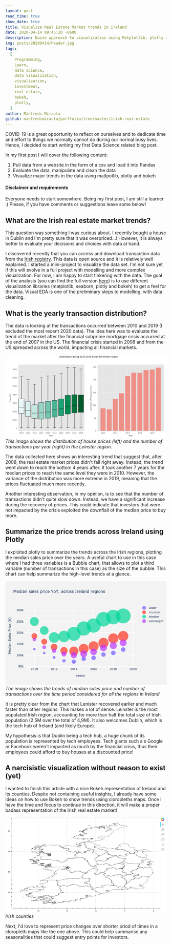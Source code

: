 ```yaml
---
layout: post
read_time: true
show_date: true
title: Visualize Real Estate Market trends in Ireland
date: 2020-04-14 09:45:20 -0600
description: Naive approach to visualization using Matplotlib, plotly and bokeh
img: posts/20200414/header.jpg
tags:
  [
    Programming,
    Learn,
    data science,
    data visualization,
    visualization,
    investment,
    real estate,
    bokeh,
    plotly,
  ]
author: Manfredi Miraula
github: manfredimiraula/portfolio/tree/master/irish-real-estate
---
```


COVID-19 is a great opportunity to reflect on ourselves and to dedicate time and effort to things we normally cannot do during our normal busy lives. Hence, I decided to start writing my first Data Science related blog post.

In my first post I will cover the following content:

1. Pull data from a website in the form of a csv and load it into Pandas
1. Evaluate the data, manipulate and clean the data
1. Visualize major trends in the data using matlpotlib, plotly and bokeh

#### Disclaimer and requirements

Everyone needs to start somewhere. Being my first post, I am still a learner :) Please, if you have comments or suggestions leave some below!

## What are the Irish real estate market trends?

This question was something I was curious about. I recently bought a house in Dublin and I'm pretty sure that it was overpriced...! However, it is always better to evaluate your decisions and choices with data at hand.

I discovered recently that you can access and download transaction data from the [Irish registry][reg]. This data is open source and it is relatively well explained. I started a mini-project to visualize the data set. I'm not sure yet if this will evolve in a full project with modelling and more complex visualization. For now, I am happy to start tinkering with the data. The goal of the analysis (you can find the full version [here][git]) is to use different visualization libraries (matplotlib, seaborn, plotly and bokeh) to get a feel for the data. Visual EDA is one of the preliminary steps to modelling, with data cleaning.

## What is the yearly transaction distribution?

The data is looking at the transactions occurred between 2010 and 2019 (I excluded the most recent 2020 data). The idea here was to evaluate the trend of the market after the financial subprime mortgage crisis occurred at the end of 2007 in the US. The financial crisis started in 2008 and from the US spreaded across the world, impacting all financial markets.

![Leinster region, distribution of house prices and number of transactions](/assets/img/posts/20200414/leinster_dist.jpg)_This image shows the distribution of house prices (left) and the number of transactions per year (right) in the Leinster region._

The data collected here shows an interesting trend that suggest that, after 2008, the real estate market prices didn't fall right away. Instead, the trend went down to reach the bottom 4 years after. It took another 7 years for the median prices to reach the same level they were in 2010. However, the variance of the distribution was more extreme in 2019, meaning that the prices fluctuated much more recently.

Another interesting observation, in my opinion, is to see that the number of transactions didn't quite slow down. Instead, we have a significant increase during the recovery of prices. This could indicate that investors that were not impacted by the crisis exploited the downflall of the median price to buy more.

## Summarize the price trends across Ireland using Plotly

I exploited plotly to summarize the trends across the Irish regions, plotting the median sales price over the years. A useful chart to use in this case where I had three variables is a Bubble chart, that allows to plot a third variable (number of transactions in this case) as the size of the bubble. This chart can help summarize the high-level trends at a glance.

![High-level summary using plotly](/assets/img/posts/20200414/summarize.jpg)_The image shows the trends of median sales price and number of transactions over the time period considered for all the regions in Ireland_

It is pretty clear from the chart that Lenister recovered earlier and much faster than other regions. This makes a lot of sense. Leinster is the most populated Irish region, accounting for more than half the total size of Irish population (2.5M over the total of 4,9M). It also welcomes Dublin, which is the tech hub of Ireland (and likely Europe).

My hypothesis is that Dublin being a tech hub, a huge chunk of its population is represented by tech employees. Tech giants such a s Google or Facebook weren't impacted as much by the financial crisis, thus their employees could afford to buy houses at a discounted price!

## A narcisistic visualization without reason to exist (yet)

I wanted to finish this article with a nice Bokeh representation of Ireland and its counties. Despite not containing useful insights, I already have some ideas on how to use Bokeh to show trends using cloropleths maps. Once I have the time and focus to continue in this direction, it will make a proper badass representation of the Irish real estate market!

![Ireland in Bokeh](/assets/img/posts/20200414/ie.jpg)_Irish counties_

Next, I'd love to represent price changes over shorter priod of times in a cloropleth maps like the one above. This could help summarise any seasonalities that could suggest entry points for investors.

[reg]: https://www.propertypriceregister.ie/
[git]: https://github.com/manfredimiraula/portfolio/blob/master/irish-real-estate/real-estate-market-data.ipynb
